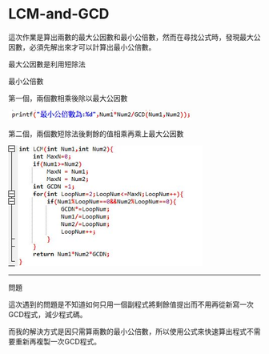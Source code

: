 # LCM-and-GCD
這次作業是算出兩數的最大公因數和最小公倍數，然而在尋找公式時，發現最大公因數，必須先解出來才可以計算出最小公倍數。

最大公因數是利用短除法

最小公倍數

第一個，兩個數相乘後除以最大公因數

![image](https://github.com/HaoWeiChang/LCM-and-GCD/blob/master/1.JPG)

第二個，兩個數短除法後剩餘的值相乘再乘上最大公因數

![image](https://github.com/HaoWeiChang/LCM-and-GCD/blob/master/2.JPG)

--------------------------------------------------------
問題

這次遇到的問題是不知道如何只用一個副程式將剩餘值提出而不用再從新寫一次GCD程式，減少程式碼。

而我的解決方式是因只需算兩數的最小公倍數，所以使用公式來快速算出程式不需要重新再複製一次GCD程式。
